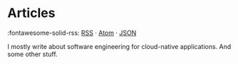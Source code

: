 # Articles

:fontawesome-solid-rss: [RSS](/feed/articles/rss.xml) · [Atom](/feed/articles/atom.xml) · [JSON](/feed/articles/feed.json)

I mostly write about software engineering for cloud-native applications. And some other stuff.
